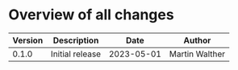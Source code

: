 # Overview of all changes

Version | Description | Date | Author
-|-|-|-
0.1.0 | Initial release | 2023-05-01 | Martin Walther

